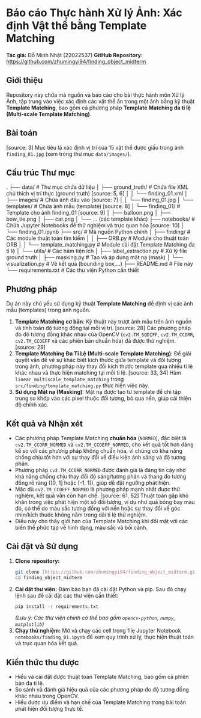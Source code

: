 # Báo cáo Thực hành Xử lý Ảnh: Xác định Vật thể bằng Template Matching

**Tác giả:** Đỗ Minh Nhật (22022537)
**GitHub Repository:** https://github.com/zhumingyi94/finding_object_midterm

## Giới thiệu

Repository này chứa mã nguồn và báo cáo cho bài thực hành môn Xử lý Ảnh, tập trung vào việc xác định các vật thể ẩn trong một ảnh bằng kỹ thuật **Template Matching**, bao gồm cả phương pháp **Template Matching đa tỉ lệ (Multi-scale Template Matching)**.

## Bài toán

[source: 3] Mục tiêu là xác định vị trí của 15 vật thể được giấu trong ảnh `finding_01.jpg` (xem trong thư mục `data/images/`).

## Cấu trúc Thư mục

.
├── data/                  # Thư mục chứa dữ liệu
│   ├── ground_truth/      # Chứa file XML chú thích vị trí thực (ground truth) [source: 5, 6]
│   │   └── finding_01.xml
│   ├── images/            # Chứa ảnh đầu vào [source: 7]
│   │   └── finding_01.jpg
│   └── templates/         # Chứa ảnh mẫu (template) [source: 8]
│       └── finding_01/    # Template cho ảnh finding_01 [source: 9]
│           ├── balloon.png
│           ├── bow_tie.png
│           ├── car.png
│           └── ... (các template khác)
├── notebooks/             # Chứa Jupyter Notebooks để thử nghiệm và trực quan hóa [source: 10]
│   └── finding_01.ipynb
├── src/                   # Mã nguồn Python chính
│   ├── finding/           # Các module thuật toán tìm kiếm
│   │   ├── ORB.py         # Module cho thuật toán ORB
│   │   └── template_matching.py # Module cài đặt Template Matching đa tỉ lệ
│   └── utils/             # Các hàm tiện ích
│       ├── label_extraction.py # Xử lý file ground truth
│       ├── masking.py     # Tạo và áp dụng mặt nạ (mask)
│       └── visualization.py # Vẽ kết quả (bounding box,...)
├── README.md              # File này
└── requirements.txt       # Các thư viện Python cần thiết


## Phương pháp

Dự án này chủ yếu sử dụng kỹ thuật **Template Matching** để định vị các ảnh mẫu (templates) trong ảnh nguồn.

1.  **Template Matching cơ bản**: Kỹ thuật này trượt ảnh mẫu trên ảnh nguồn và tính toán độ tương đồng tại mỗi vị trí. [source: 28] Các phương pháp đo độ tương đồng khác nhau của OpenCV (`cv2.TM_SQDIFF`, `cv2.TM_CCORR`, `cv2.TM_CCOEFF` và các phiên bản chuẩn hóa) đã được thử nghiệm. [source: 29]
2.  **Template Matching Đa Tỉ Lệ (Multi-scale Template Matching)**: Để giải quyết vấn đề về sự khác biệt kích thước giữa template và đối tượng trong ảnh, phương pháp này thay đổi kích thước template qua nhiều tỉ lệ khác nhau và thực hiện matching tại mỗi tỉ lệ. [source: 33, 34] Hàm `linear_multiscale_template_matching` trong `src/finding/template_matching.py` thực hiện việc này.
3.  **Sử dụng Mặt nạ (Masking)**: Mặt nạ được tạo từ template để chỉ tập trung so khớp vào các pixel thuộc đối tượng, bỏ qua nền, giúp cải thiện độ chính xác.

## Kết quả và Nhận xét

* Các phương pháp Template Matching **chuẩn hóa** (`NORMED`), đặc biệt là `cv2.TM_CCORR_NORMED` và `cv2.TM_CCOEFF_NORMED`, cho kết quả tốt hơn đáng kể so với các phương pháp không chuẩn hóa, vì chúng có khả năng chống chịu tốt hơn với sự thay đổi về điều kiện ánh sáng và độ tương phản.
* Phương pháp `cv2.TM_CCORR_NORMED` được đánh giá là đáng tin cậy nhờ khả năng chống chịu thay đổi độ sáng/tương phản và thang đo tương đồng rõ ràng ([0, 1] hoặc [-1, 1]), giúp dễ đặt ngưỡng phát hiện.
* Mặc dù `cv2.TM_CCOEFF_NORMED` là phương pháp mạnh nhất được thử nghiệm, kết quả vẫn còn hạn chế. [source: 61, 62] Thuật toán gặp khó khăn trong việc phát hiện một số đối tượng, ví dụ như quả bóng bay màu đỏ, có thể do màu sắc tương đồng với nền hoặc sự thay đổi về góc nhìn/kích thước không nằm trong dải tỉ lệ thử nghiệm.
* Điều này cho thấy giới hạn của Template Matching khi đối mặt với các biến thể phức tạp về hình dạng, màu sắc và bối cảnh.

## Cài đặt và Sử dụng

1.  **Clone repository:**
    ```bash
    git clone [https://github.com/zhumingyi94/finding_object_midterm.git](https://github.com/zhumingyi94/finding_object_midterm.git)
    cd finding_object_midterm
    ```
2.  **Cài đặt thư viện:**
    Đảm bảo bạn đã cài đặt Python và pip. Sau đó chạy lệnh sau để cài đặt các thư viện cần thiết:
    ```bash
    pip install -r requirements.txt
    ```
    *(Lưu ý: Các thư viện chính có thể bao gồm `opencv-python`, `numpy`, `matplotlib`)*
3.  **Chạy thử nghiệm:**
    Mở và chạy các cell trong file Jupyter Notebook `notebooks/finding_01.ipynb` để xem quy trình xử lý, thực hiện thuật toán và trực quan hóa kết quả.

## Kiến thức thu được

* Hiểu và cài đặt được thuật toán Template Matching, bao gồm cả phiên bản đa tỉ lệ.
* So sánh và đánh giá hiệu quả của các phương pháp đo độ tương đồng khác nhau trong OpenCV.
* Hiểu được ưu điểm và hạn chế của Template Matching trong bài toán phát hiện đối tượng thực tế.
